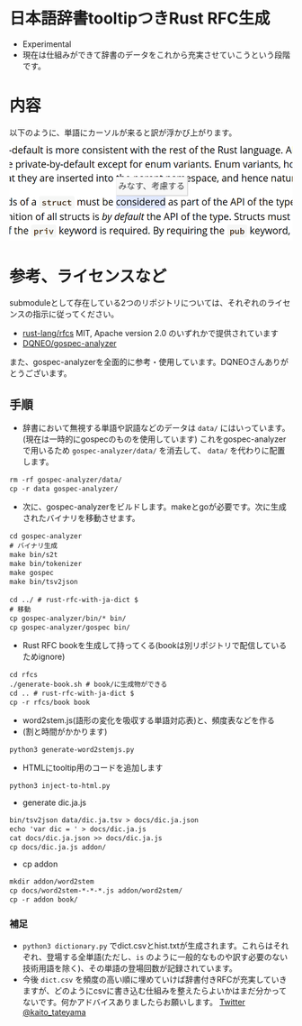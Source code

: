 # 日本語辞書tooltipつきRust RFC生成
- Experimental
- 現在は仕組みができて辞書のデータをこれから充実させていこうという段階です。

# 内容
以下のように、単語にカーソルが来ると訳が浮かび上がります。

![image](img-readme.png)

# 参考、ライセンスなど
submoduleとして存在している2つのリポジトリについては、それぞれのライセンスの指示に従ってください。
- [rust-lang/rfcs](https://github.com/rust-lang/rfcs) MIT, Apache version 2.0 のいずれかで提供されています
- [DQNEO/gospec-analyzer](https://github.com/DQNEO/gospec-analyzer)

また、gospec-analyzerを全面的に参考・使用しています。DQNEOさんありがとうございます。

## 手順
- 辞書において無視する単語や訳語などのデータは `data/` にはいっています。(現在は一時的にgospecのものを使用しています) これをgospec-analyzerで用いるため `gospec-analyzer/data/` を消去して、 `data/` を代わりに配置します。

```shell
rm -rf gospec-analyzer/data/
cp -r data gospec-analyzer/
```

- 次に、gospec-analyzerをビルドします。makeとgoが必要です。次に生成されたバイナリを移動させます。

```shell
cd gospec-analyzer
# バイナリ生成
make bin/s2t
make bin/tokenizer
make gospec
make bin/tsv2json

cd ../ # rust-rfc-with-ja-dict $
# 移動
cp gospec-analyzer/bin/* bin/
cp gospec-analyzer/gospec bin/
```

- Rust RFC bookを生成して持ってくる(bookは別リポジトリで配信しているためignore)

```shell
cd rfcs
./generate-book.sh # book/に生成物ができる
cd .. # rust-rfc-with-ja-dict $
cp -r rfcs/book book
```

- word2stem.js(語形の変化を吸収する単語対応表)と、頻度表などを作る
- (割と時間がかかります)

```shell
python3 generate-word2stemjs.py
```

- HTMLにtooltip用のコードを追加します

```shell
python3 inject-to-html.py 
```

- generate dic.ja.js

```shell
bin/tsv2json data/dic.ja.tsv > docs/dic.ja.json
echo 'var dic = ' > docs/dic.ja.js
cat docs/dic.ja.json >> docs/dic.ja.js
cp docs/dic.ja.js addon/
```

- cp addon

```shell
mkdir addon/word2stem
cp docs/word2stem-*-*-*.js addon/word2stem/
cp -r addon book/
```

### 補足
- `python3 dictionary.py` でdict.csvとhist.txtが生成されます。これらはそれぞれ、登場する全単語(ただし、`is` のように一般的なものや訳す必要のない技術用語を除く)、その単語の登場回数が記録されています。
- 今後 `dict.csv` を頻度の高い順に埋めていけば辞書付きRFCが充実していきますが、どのようにcsvに書き込む仕組みを整えたらよいかはまだ分かってないです。何かアドバイスありましたらお願いします。 [Twitter @kaito_tateyama](https://twitter.com/kaito_tateyama)
